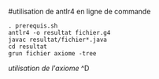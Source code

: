 #utilisation de antlr4 en ligne de commande

    . prerequis.sh
    antlr4 -o resultat fichier.g4 
    javac resultat/fichier*.java 
    cd resultat
    grun fichier axiome -tree
*utilisation de l'axiome*
^D
